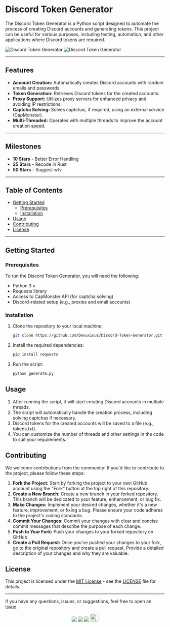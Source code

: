 # Discord Token Generator

The Discord Token Generator is a Python script designed to automate the process of creating Discord accounts and generating tokens. This project can be useful for various purposes, including testing, automation, and other applications where Discord tokens are required.

![Discord Token Generator](https://img.shields.io/badge/version-1.0.0-FF7F7F)
![Discord Token Generator](https://img.shields.io/badge/author-%E2%9C%9F-FF7F7F)

---

## Features

- **Account Creation:** Automatically creates Discord accounts with random emails and passwords.
- **Token Generation:** Retrieves Discord tokens for the created accounts.
- **Proxy Support:** Utilizes proxy servers for enhanced privacy and avoiding IP restrictions.
- **Captcha Solving:** Solves captchas, if required, using an external service (CapMonster).
- **Multi-Threaded:** Operates with multiple threads to improve the account creation speed.

---

## Milestones

- **10 Stars** - Better Error Handling
- **25 Stars** - Recode in Rust
- **50 Stars** - Suggest wtv

---

## Table of Contents

- [Getting Started](#getting-started)
  - [Prerequisites](#prerequisites)
  - [Installation](#installation)
- [Usage](#usage)
- [Contributing](#contributing)
- [License](#license)

---

## Getting Started

### Prerequisites

To run the Discord Token Generator, you will need the following:

- Python 3.x
- Requests library
- Access to CapMonster API (for captcha solving)
- Discord-related setup (e.g., proxies and email accounts)

### Installation

1. Clone the repository to your local machine:

   ```bash
   git clone https://github.com/Devuxious/Discord-Token-Generator.git
   ```
  
2. Install the required dependencies:
   
   ```bash
   pip install requests
   ```
   
3. Run the script:
   ```bash
   python generate.py
   ```


## Usage

1. After running the script, it will start creating Discord accounts in multiple threads.
2. The script will automatically handle the creation process, including solving captchas if necessary.
3. Discord tokens for the created accounts will be saved to a file (e.g., tokens.txt).
4. You can customize the number of threads and other settings in the code to suit your requirements.

## Contributing

We welcome contributions from the community! If you'd like to contribute to the project, please follow these steps:

1. **Fork the Project:** Start by forking the project to your own GitHub account using the "Fork" button at the top right of this repository.
2. **Create a New Branch:** Create a new branch in your forked repository. This branch will be dedicated to your feature, enhancement, or bug fix.
3. **Make Changes:** Implement your desired changes, whether it's a new feature, improvement, or fixing a bug. Please ensure your code adheres to the project's coding standards.
4. **Commit Your Changes:** Commit your changes with clear and concise commit messages that describe the purpose of each change.
5. **Push to Your Fork:** Push your changes to your forked repository on GitHub.
6. **Create a Pull Request:** Once you've pushed your changes to your fork, go to the original repository and create a pull request. Provide a detailed description of your changes and why they are valuable.

## License

This project is licensed under the [MIT License](LICENSE) - see the [LICENSE](LICENSE) file for details.

---

If you have any questions, issues, or suggestions, feel free to open an [issue](https://github.com/Devuxious/Discord-Token-Generator/issues).


<p align="center">
  <img src="https://img.shields.io/github/license/Devuxious/Discord-Token-Generator.svg?style=for-the-badge&labelColor=black&color=FF7F7F&logo=IOTA"/>
  <img src="https://img.shields.io/github/stars/Devuxious/Discord-Token-Generator.svg?style=for-the-badge&labelColor=black&color=FF7F7F&logo=IOTA"/>
  <img src="https://img.shields.io/github/languages/top/Devuxious/Discord-Token-Generator.svg?style=for-the-badge&labelColor=black&color=FF7F7F&logo=python"/>
  <img height="25" src="https://api.visitorbadge.io/api/visitors?path=https%3A%2F%2Fgithub.com%2FDevuxious%2FDiscord-Token-Generator&countColor=%23FF7F7F&labelColor=black" alt="Views"/>
</p>
